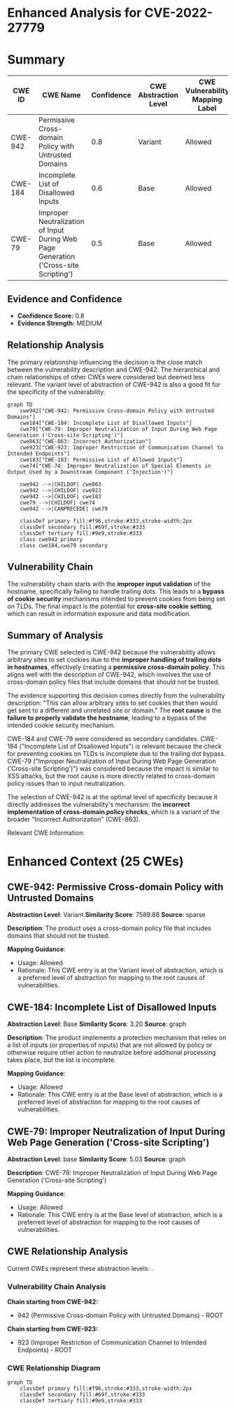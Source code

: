 # Enhanced Analysis for CVE-2022-27779

# Summary
| CWE ID | CWE Name | Confidence | CWE Abstraction Level | CWE Vulnerability Mapping Label | CWE-Vulnerability Mapping Notes |
|---|---|---|---|---|---|
| CWE-942 | Permissive Cross-domain Policy with Untrusted Domains | 0.8 | Variant | Allowed | Primary CWE |
| CWE-184 | Incomplete List of Disallowed Inputs | 0.6 | Base | Allowed | Secondary Candidate |
| CWE-79 | Improper Neutralization of Input During Web Page Generation ('Cross-site Scripting') | 0.5 | Base | Allowed | Secondary Candidate |

## Evidence and Confidence

*   **Confidence Score:** 0.8
*   **Evidence Strength:** MEDIUM

## Relationship Analysis
The primary relationship influencing the decision is the close match between the vulnerability description and CWE-942. The hierarchical and chain relationships of other CWEs were considered but deemed less relevant. The variant level of abstraction of CWE-942 is also a good fit for the specificity of the vulnerability.

```mermaid
graph TD
    cwe942["CWE-942: Permissive Cross-domain Policy with Untrusted Domains"]
    cwe184["CWE-184: Incomplete List of Disallowed Inputs"]
    cwe79["CWE-79: Improper Neutralization of Input During Web Page Generation ('Cross-site Scripting')"]
    cwe863["CWE-863: Incorrect Authorization"]
    cwe923["CWE-923: Improper Restriction of Communication Channel to Intended Endpoints"]
    cwe183["CWE-183: Permissive List of Allowed Inputs"]
    cwe74["CWE-74: Improper Neutralization of Special Elements in Output Used by a Downstream Component ('Injection')"]

    cwe942 -->|CHILDOF| cwe863
    cwe942 -->|CHILDOF| cwe923
    cwe942 -->|CHILDOF| cwe183
    cwe79 -->|CHILDOF| cwe74
    cwe942 -->|CANPRECEDE| cwe79

    classDef primary fill:#f96,stroke:#333,stroke-width:2px
    classDef secondary fill:#69f,stroke:#333
    classDef tertiary fill:#9e9,stroke:#333
    class cwe942 primary
    class cwe184,cwe79 secondary
```

## Vulnerability Chain
The vulnerability chain starts with the **improper input validation** of the hostname, specifically failing to handle trailing dots. This leads to a **bypass of cookie security** mechanisms intended to prevent cookies from being set on TLDs. The final impact is the potential for **cross-site cookie setting**, which can result in information exposure and data modification.

## Summary of Analysis
The primary CWE selected is CWE-942 because the vulnerability allows arbitrary sites to set cookies due to the **improper handling of trailing dots in hostnames**, effectively creating a **permissive cross-domain policy**. This aligns well with the description of CWE-942, which involves the use of cross-domain policy files that include domains that should not be trusted.

The evidence supporting this decision comes directly from the vulnerability description: "This can allow arbitrary sites to set cookies that then would get sent to a different and unrelated site or domain." The **root cause** is the **failure to properly validate the hostname**, leading to a bypass of the intended cookie security mechanism.

CWE-184 and CWE-79 were considered as secondary candidates. CWE-184 ("Incomplete List of Disallowed Inputs") is relevant because the check for preventing cookies on TLDs is incomplete due to the trailing dot bypass. CWE-79 ("Improper Neutralization of Input During Web Page Generation ('Cross-site Scripting')") was considered because the impact is similar to XSS attacks, but the root cause is more directly related to cross-domain policy issues than to input neutralization.

The selection of CWE-942 is at the optimal level of specificity because it directly addresses the vulnerability's mechanism: the **incorrect implementation of cross-domain policy checks**, which is a variant of the broader "Incorrect Authorization" (CWE-863).

Relevant CWE Information:

# Enhanced Context (25 CWEs)

## CWE-942: Permissive Cross-domain Policy with Untrusted Domains
**Abstraction Level**: Variant
**Similarity Score**: 7589.88
**Source**: sparse

**Description**:
The product uses a cross-domain policy file that includes domains that should not be trusted.

**Mapping Guidance**:
- Usage: Allowed
- Rationale: This CWE entry is at the Variant level of abstraction, which is a preferred level of abstraction for mapping to the root causes of vulnerabilities.

## CWE-184: Incomplete List of Disallowed Inputs
**Abstraction Level**: Base
**Similarity Score**: 3.20
**Source**: graph

**Description**:
The product implements a protection mechanism that relies on a list of inputs (or properties of inputs) that are not allowed by policy or otherwise require other action to neutralize before additional processing takes place, but the list is incomplete.

**Mapping Guidance**:
- Usage: Allowed
- Rationale: This CWE entry is at the Base level of abstraction, which is a preferred level of abstraction for mapping to the root causes of vulnerabilities.

## CWE-79: Improper Neutralization of Input During Web Page Generation ('Cross-site Scripting')
**Abstraction Level**: base
**Similarity Score**: 5.03
**Source**: graph

**Description**:
CWE-79: Improper Neutralization of Input During Web Page Generation ('Cross-site Scripting')

**Mapping Guidance**:
- Usage: Allowed
- Rationale: This CWE entry is at the Base level of abstraction, which is a preferred level of abstraction for mapping to the root causes of vulnerabilities.


## CWE Relationship Analysis

Current CWEs represent these abstraction levels: .


### Vulnerability Chain Analysis

**Chain starting from CWE-942:**
- 942 (Permissive Cross-domain Policy with Untrusted Domains) - ROOT


**Chain starting from CWE-923:**
- 923 (Improper Restriction of Communication Channel to Intended Endpoints) - ROOT



### CWE Relationship Diagram

```mermaid
graph TD
    classDef primary fill:#f96,stroke:#333,stroke-width:2px
    classDef secondary fill:#69f,stroke:#333
    classDef tertiary fill:#9e9,stroke:#333
```